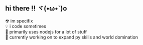 ## hi there !! ヾ(•ω•`)o
☢ im specifix  
💡 i code sometimes  
💫 primarily uses nodejs for a lot of stuff  
👾 currently working on to expand py skills and world domination  

<!--
**Specifix5/Specifix5** is a ✨ _special_ ✨ repository because its `README.md` (this file) appears on your GitHub profile.

Here are some ideas to get you started:

- 🔭 I’m currently working on ...
- 🌱 I’m currently learning ...
- 👯 I’m looking to collaborate on ...
- 🤔 I’m looking for help with ...
- 💬 Ask me about ...
- 📫 How to reach me: ...
- 😄 Pronouns: ...
- ⚡ Fun fact: ...
-->
